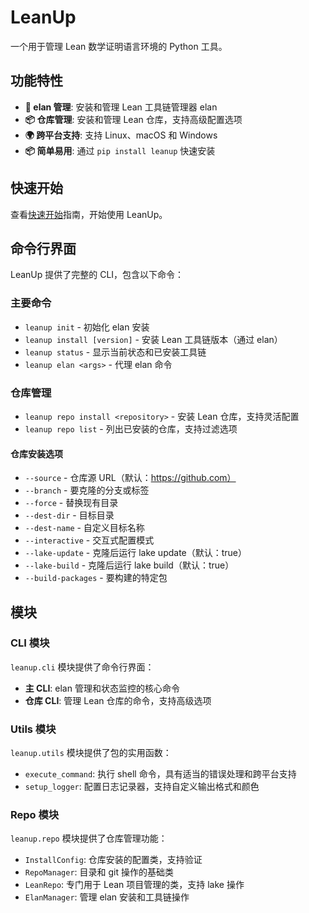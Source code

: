 # LeanUp

一个用于管理 Lean 数学证明语言环境的 Python 工具。

## 功能特性

- **🔧 elan 管理**: 安装和管理 Lean 工具链管理器 elan
- **📦 仓库管理**: 安装和管理 Lean 仓库，支持高级配置选项
- **🌍 跨平台支持**: 支持 Linux、macOS 和 Windows
- **📦 简单易用**: 通过 `pip install leanup` 快速安装

## 快速开始

查看[快速开始](getting-started/quickstart.zh.md)指南，开始使用 LeanUp。

## 命令行界面

LeanUp 提供了完整的 CLI，包含以下命令：

### 主要命令

- `leanup init` - 初始化 elan 安装
- `leanup install [version]` - 安装 Lean 工具链版本（通过 elan）
- `leanup status` - 显示当前状态和已安装工具链
- `leanup elan <args>` - 代理 elan 命令

### 仓库管理

- `leanup repo install <repository>` - 安装 Lean 仓库，支持灵活配置
- `leanup repo list` - 列出已安装的仓库，支持过滤选项

#### 仓库安装选项

- `--source` - 仓库源 URL（默认：https://github.com）
- `--branch` - 要克隆的分支或标签
- `--force` - 替换现有目录
- `--dest-dir` - 目标目录
- `--dest-name` - 自定义目标名称
- `--interactive` - 交互式配置模式
- `--lake-update` - 克隆后运行 lake update（默认：true）
- `--lake-build` - 克隆后运行 lake build（默认：true）
- `--build-packages` - 要构建的特定包

## 模块

### CLI 模块

`leanup.cli` 模块提供了命令行界面：

- **主 CLI**: elan 管理和状态监控的核心命令
- **仓库 CLI**: 管理 Lean 仓库的命令，支持高级选项

### Utils 模块

`leanup.utils` 模块提供了包的实用函数：

- `execute_command`: 执行 shell 命令，具有适当的错误处理和跨平台支持
- `setup_logger`: 配置日志记录器，支持自定义输出格式和颜色

### Repo 模块

`leanup.repo` 模块提供了仓库管理功能：

- `InstallConfig`: 仓库安装的配置类，支持验证
- `RepoManager`: 目录和 git 操作的基础类
- `LeanRepo`: 专门用于 Lean 项目管理的类，支持 lake 操作
- `ElanManager`: 管理 elan 安装和工具链操作